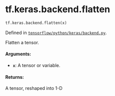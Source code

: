 <div itemscope itemtype="http://developers.google.com/ReferenceObject">
<meta itemprop="name" content="tf.keras.backend.flatten" />
</div>

# tf.keras.backend.flatten

``` python
tf.keras.backend.flatten(x)
```



Defined in [`tensorflow/python/keras/backend.py`](https://www.tensorflow.org/code/tensorflow/python/keras/backend.py).

Flatten a tensor.

#### Arguments:

* <b>`x`</b>: A tensor or variable.


#### Returns:

A tensor, reshaped into 1-D